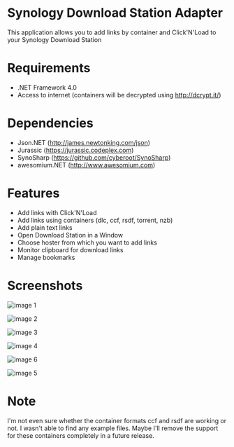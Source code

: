 Synology Download Station Adapter
==============================
This application allows you to add links by container and Click'N'Load to your Synology Download Station

Requirements
==============================
* .NET Framework 4.0
* Access to internet (containers will be decrypted using http://dcrypt.it/)

Dependencies
==============================
* Json.NET (http://james.newtonking.com/json)
* Jurassic (https://jurassic.codeplex.com)
* SynoSharp (https://github.com/cyberoot/SynoSharp)
* awesomium.NET (http://www.awesomium.com)

Features
==============================
* Add links with Click'N'Load
* Add links using containers (dlc, ccf, rsdf, torrent, nzb) 
* Add plain text links
* Open Download Station in a Window
* Choose hoster from which you want to add links
* Monitor clipboard for download links
* Manage bookmarks

Screenshots
==============================
![image 1](https://cloud.githubusercontent.com/assets/9296618/5239627/c3af9f5a-78e8-11e4-9a21-609c4f998953.png)

![image 2](https://cloud.githubusercontent.com/assets/9296618/5239628/c3afc9d0-78e8-11e4-875a-e423d15fd7ec.png)

![image 3](https://cloud.githubusercontent.com/assets/9296618/5239629/c3b21fa0-78e8-11e4-8f23-c09ff3f14ac8.png)

![image 4](https://cloud.githubusercontent.com/assets/9296618/6203048/5f287ea8-b50b-11e4-8e6e-e804a25e52b2.png)

![image 6](https://cloud.githubusercontent.com/assets/9296618/5271394/3eeea0a8-7a74-11e4-8c72-e4b26fc2f64f.png)

![image 5](https://cloud.githubusercontent.com/assets/9296618/5695030/1dc6cf64-998b-11e4-9d58-d0da801d61c8.png)


Note
==============================
I'm not even sure whether the container formats ccf and rsdf are working or not. I wasn't able to find any example files. Maybe I'll remove the support for these containers completely in a future release.
